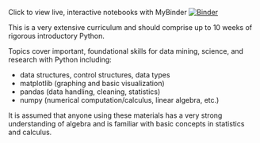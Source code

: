 Click to view live, interactive notebooks with MyBinder
[![Binder](https://mybinder.org/badge_logo.svg)](https://mybinder.org/v2/gh/clockelliptic/Spring18_Python_Study/master)

This is a very extensive curriculum and should comprise up to 10 weeks of rigorous introductory Python.

Topics cover important, foundational skills for data mining, science, and research with Python including: 
 - data structures, control structures, data types
 - matplotlib (graphing and basic visualization)
 - pandas (data handling, cleaning, statistics)
 - numpy (numerical computation/calculus, linear algebra, etc.)
 
It is assumed that anyone using these materials has a very strong understanding of algebra and is familiar with basic concepts in statistics and calculus.
